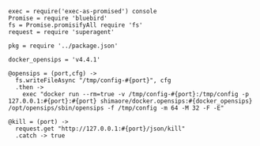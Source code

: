     exec = require('exec-as-promised') console
    Promise = require 'bluebird'
    fs = Promise.promisifyAll require 'fs'
    request = require 'superagent'

    pkg = require '../package.json'

    docker_opensips = 'v4.4.1'

    @opensips = (port,cfg) ->
      fs.writeFileAsync "/tmp/config-#{port}", cfg
      .then ->
        exec "docker run --rm=true -v /tmp/config-#{port}:/tmp/config -p 127.0.0.1:#{port}:#{port} shimaore/docker.opensips:#{docker_opensips} /opt/opensips/sbin/opensips -f /tmp/config -m 64 -M 32 -F -E"

    @kill = (port) ->
      request.get "http://127.0.0.1:#{port}/json/kill"
      .catch -> true
